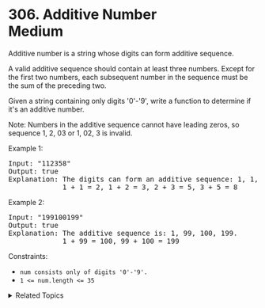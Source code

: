 # 306. Additive Number<br> Medium

Additive number is a string whose digits can form additive sequence.

A valid additive sequence should contain at least three numbers. Except for the first two numbers, each subsequent number in the sequence must be the sum of the preceding two.

Given a string containing only digits '0'-'9', write a function to determine if it's an additive number.

Note: Numbers in the additive sequence cannot have leading zeros, so sequence 1, 2, 03 or 1, 02, 3 is invalid.

Example 1:

<pre>
Input: "112358"
Output: true
Explanation: The digits can form an additive sequence: 1, 1, 2, 3, 5, 8. 
             1 + 1 = 2, 1 + 2 = 3, 2 + 3 = 5, 3 + 5 = 8
</pre>

Example 2:

<pre>
Input: "199100199"
Output: true
Explanation: The additive sequence is: 1, 99, 100, 199. 
             1 + 99 = 100, 99 + 100 = 199
</pre>

Constraints:

- `num consists only of digits '0'-'9'.`
- `1 <= num.length <= 35`

<details>

<summary> Related Topics </summary>

-   `Backtrack`
-   `String`

</details>